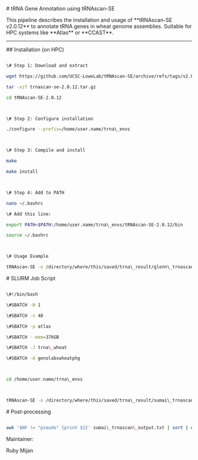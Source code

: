 \# tRNA Gene Annotation using tRNAscan-SE



This pipeline describes the installation and usage of \*\*tRNAscan-SE v2.0.12\*\* to annotate tRNA genes in wheat genome assemblies. Suitable for HPC systems like \*\*Atlas\*\* or \*\*CCAST\*\*.



---



\## Installation (on HPC)



```bash

\# Step 1: Download and extract

wget https://github.com/UCSC-LoweLab/tRNAscan-SE/archive/refs/tags/v2.0.12.tar.gz -O trnascan-se-2.0.12.tar.gz

tar -xzf trnascan-se-2.0.12.tar.gz

cd tRNAscan-SE-2.0.12



\# Step 2: Configure installation

./configure --prefix=/home/user.name/trna\_envs



\# Step 3: Compile and install

make

make install



\# Step 4: Add to PATH

nano ~/.bashrc

\# Add this line:

export PATH=$PATH:/home/user.name/trna\_envs/tRNAscan-SE-2.0.12/bin

source ~/.bashrc



\# Usage Example

tRNAscan-SE -o /directory/where/this/saved/trna\_result/glenn\_trnascan\_output.txt /directory/where/this/saved/wheat.fasta

```



\# SLURM Job Script



```bash

\#!/bin/bash

\#SBATCH -N 1

\#SBATCH -n 48

\#SBATCH -p atlas

\#SBATCH --mem=376GB

\#SBATCH -J trna\_wheat

\#SBATCH -A genolabswheatphg



cd /home/user.name/trna\_envs



tRNAscan-SE -o /directory/where/this/saved/trna\_result/sumai\_trnascan\_output.txt /directory/where/this/saved/wheat.fasta

```



\# Post-processing

```bash

awk '$NF != "pseudo" {print $1}' sumai\_trnascan\_output.txt | sort | uniq -c

```



Maintainer:



Ruby Mijan



